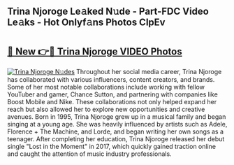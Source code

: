 ## Trina Njoroge Le𝚊ked N𝚞de - Part-FDC Video Le𝚊ks - Hot Onlyf𝚊ns Photos ClpEv

# <h2><a href="http://ab70254.deff.icu/?id=Trina+Njoroge">🔗 New 👉🔴 Trina Njoroge VIDEO Photos</a></h2>

[![Trina Njoroge N𝚞des](https://i.imgur.com/rIISA9y.gif)](http://ab70254.deff.icu/?id=Trina+Njoroge)
Throughout her social media career, Trina Njoroge has collaborated with various influencers, content creators, and brands. Some of her most notable collaborations include working with fellow YouTuber and gamer, Chance Sutton, and partnering with companies like Boost Mobile and Nike. These collaborations not only helped expand her reach but also allowed her to explore new opportunities and creative avenues. Born in 1995, Trina Njoroge grew up in a musical family and began singing at a young age. She was heavily influenced by artists such as Adele, Florence + The Machine, and Lorde, and began writing her own songs as a teenager. After completing her education, Trina Njoroge released her debut single "Lost in the Moment" in 2017, which quickly gained traction online and caught the attention of music industry professionals.
